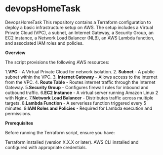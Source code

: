 # devopsHomeTask
DevopsHomeTask
This repository contains a Terraform configuration to deploy a basic infrastructure setup on AWS. The setup includes a Virtual Private Cloud (VPC), a subnet, an Internet Gateway, a Security Group, an EC2 instance, a Network Load Balancer (NLB), an AWS Lambda function, and associated IAM roles and policies.

**Overview**

The script provisions the following AWS resources:

1.**VPC** - A Virtual Private Cloud for network isolation.
2. **Subnet** - A public subnet within the VPC.
3. **Internet Gateway** - Allows access to the internet from the VPC.
4. **Route Table** - Routes internet traffic through the Internet Gateway.
5.**Security Group** - Configures firewall rules for inbound and outbound traffic.
6.**EC2 Instance** - A virtual server running Amazon Linux 2 with Nginx.
7.**Network Load Balancer** - Distributes traffic across multiple targets.
8.**Lambda Function** - A serverless function triggered every 5 minutes.
9.**IAM Roles and Policies** - Required for Lambda execution and permissions.


**Prerequisites**

Before running the Terraform script, ensure you have:

Terraform installed (version X.X.X or later).
AWS CLI installed and configured with appropriate credentials.







